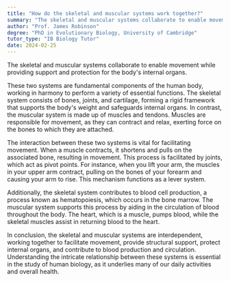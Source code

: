 ```yaml
---
title: "How do the skeletal and muscular systems work together?"
summary: "The skeletal and muscular systems collaborate to enable movement, support the body, and protect its organs."
author: "Prof. James Robinson"
degree: "PhD in Evolutionary Biology, University of Cambridge"
tutor_type: "IB Biology Tutor"
date: 2024-02-25
---
```


The skeletal and muscular systems collaborate to enable movement while providing support and protection for the body's internal organs.

These two systems are fundamental components of the human body, working in harmony to perform a variety of essential functions. The skeletal system consists of bones, joints, and cartilage, forming a rigid framework that supports the body's weight and safeguards internal organs. In contrast, the muscular system is made up of muscles and tendons. Muscles are responsible for movement, as they can contract and relax, exerting force on the bones to which they are attached.

The interaction between these two systems is vital for facilitating movement. When a muscle contracts, it shortens and pulls on the associated bone, resulting in movement. This process is facilitated by joints, which act as pivot points. For instance, when you lift your arm, the muscles in your upper arm contract, pulling on the bones of your forearm and causing your arm to rise. This mechanism functions as a lever system.

Additionally, the skeletal system contributes to blood cell production, a process known as hematopoiesis, which occurs in the bone marrow. The muscular system supports this process by aiding in the circulation of blood throughout the body. The heart, which is a muscle, pumps blood, while the skeletal muscles assist in returning blood to the heart.

In conclusion, the skeletal and muscular systems are interdependent, working together to facilitate movement, provide structural support, protect internal organs, and contribute to blood production and circulation. Understanding the intricate relationship between these systems is essential in the study of human biology, as it underlies many of our daily activities and overall health.
    